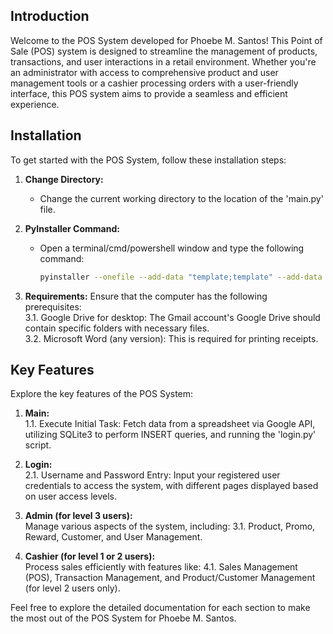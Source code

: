 ## Introduction

Welcome to the POS System developed for Phoebe M. Santos! This Point of Sale (POS) system is designed to streamline the management of products, transactions, and user interactions in a retail environment. Whether you're an administrator with access to comprehensive product and user management tools or a cashier processing orders with a user-friendly interface, this POS system aims to provide a seamless and efficient experience.

## Installation
To get started with the POS System, follow these installation steps:

1. **Change Directory:**<br>
   - Change the current working directory to the location of the 'main.py' file.

2. **PyInstaller Command:**<br>
   - Open a terminal/cmd/powershell window and type the following command:
     ```bash
     pyinstaller --onefile --add-data "template;template" --add-data "src;src" --noconsole --name=POS main.py
     ```

3. **Requirements:** Ensure that the computer has the following prerequisites:<br>
   3.1. Google Drive for desktop: The Gmail account's Google Drive should contain specific folders with necessary files.<br>
   3.2. Microsoft Word (any version): This is required for printing receipts.

## Key Features
Explore the key features of the POS System:

1. **Main:**<br>
   1.1. Execute Initial Task: Fetch data from a spreadsheet via Google API, utilizing SQLite3 to perform INSERT queries, and running the 'login.py' script.

2. **Login:**<br>
   2.1. Username and Password Entry: Input your registered user credentials to access the system, with different pages displayed based on user access levels.

3. **Admin (for level 3 users):**<br>
   Manage various aspects of the system, including:
   3.1. Product, Promo, Reward, Customer, and User Management.

4. **Cashier (for level 1 or 2 users):**<br>
   Process sales efficiently with features like:
   4.1. Sales Management (POS), Transaction Management, and Product/Customer Management (for level 2 users only).

Feel free to explore the detailed documentation for each section to make the most out of the POS System for Phoebe M. Santos.
